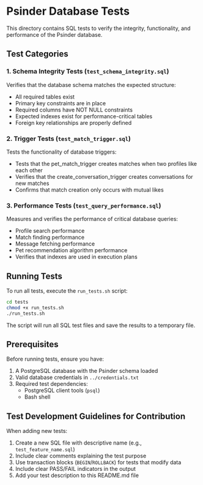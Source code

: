 # Psinder Database Tests

This directory contains SQL tests to verify the integrity, functionality, and performance of the Psinder database.

## Test Categories

### 1. Schema Integrity Tests (`test_schema_integrity.sql`)

Verifies that the database schema matches the expected structure:
- All required tables exist
- Primary key constraints are in place
- Required columns have NOT NULL constraints
- Expected indexes exist for performance-critical tables
- Foreign key relationships are properly defined

### 2. Trigger Tests (`test_match_trigger.sql`)

Tests the functionality of database triggers:
- Tests that the pet_match_trigger creates matches when two profiles like each other
- Verifies that the create_conversation_trigger creates conversations for new matches
- Confirms that match creation only occurs with mutual likes

### 3. Performance Tests (`test_query_performance.sql`)

Measures and verifies the performance of critical database queries:
- Profile search performance
- Match finding performance
- Message fetching performance
- Pet recommendation algorithm performance
- Verifies that indexes are used in execution plans

## Running Tests

To run all tests, execute the `run_tests.sh` script:

```bash
cd tests
chmod +x run_tests.sh
./run_tests.sh
```

The script will run all SQL test files and save the results to a temporary file.

## Prerequisites

Before running tests, ensure you have:
1. A PostgreSQL database with the Psinder schema loaded
2. Valid database credentials in `../credentials.txt`
3. Required test dependencies:
   - PostgreSQL client tools (`psql`)
   - Bash shell

## Test Development Guidelines for Contribution

When adding new tests:
1. Create a new SQL file with descriptive name (e.g., `test_feature_name.sql`)
2. Include clear comments explaining the test purpose
3. Use transaction blocks (`BEGIN`/`ROLLBACK`) for tests that modify data
4. Include clear PASS/FAIL indicators in the output
5. Add your test description to this README.md file 
